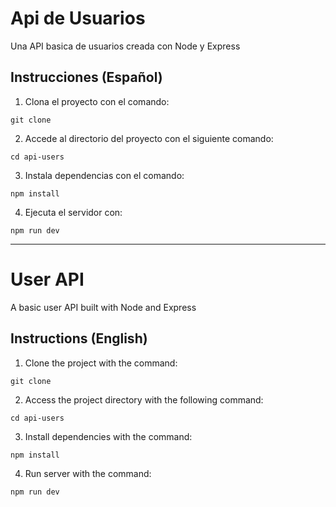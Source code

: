 # Api de Usuarios
Una API basica de usuarios creada con Node y Express

## Instrucciones (Español)
1. Clona el proyecto con el comando:
```
git clone
```
2. Accede al directorio del proyecto con el siguiente comando:
```
cd api-users
```
3. Instala dependencias con el comando:
```
npm install
```
4. Ejecuta el servidor con:
```
npm run dev
```
---

# User API
A basic user API built with Node and Express

## Instructions (English)
1. Clone the project with the command:
```
git clone
```
2. Access the project directory with the following command:
```
cd api-users
```
3. Install dependencies with the command:
```
npm install
```
4. Run server with the command:
```
npm run dev
```